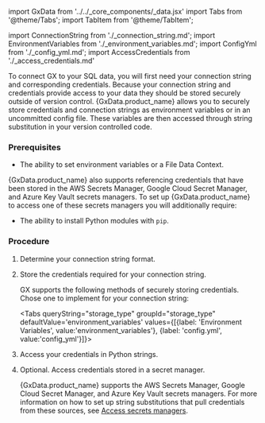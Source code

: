 import GxData from '../../_core_components/_data.jsx'
import Tabs from '@theme/Tabs';
import TabItem from '@theme/TabItem';

import ConnectionString from './_connection_string.md';
import EnvironmentVariables from './_environment_variables.md';
import ConfigYml from './_config_yml.md';
import AccessCredentials from './_access_credentials.md'



To connect GX to your SQL data, you will first need your connection string and corresponding credentials. Because your connection string and credentials provide access to your data they should be stored securely outside of version control.  {GxData.product_name} allows you to securely store credentials and connection strings as environment variables or in an uncommitted config file.  These variables are then accessed through string substitution in your version controlled code.

### Prerequisites

- The ability to set environment variables or a File Data Context.

{GxData.product_name} also supports referencing credentials that have been stored in the AWS Secrets Manager, Google Cloud Secret Manager, and Azure Key Vault secrets managers.  To set up {GxData.product_name} to access one of these secrets managers you will additionally require:

- The ability to install Python modules with `pip`.

### Procedure

1. Determine your connection string format.

   <ConnectionString/>

2. Store the credentials required for your connection string.

   GX supports the following methods of securely storing credentials.  Chose one to implement for your connection string:

   <Tabs queryString="storage_type" groupId="storage_type" defaultValue='environment_variables' values={[{label: 'Environment Variables', value:'environment_variables'}, {label: 'config.yml', value:'config_yml'}]}>

   <TabItem value="environment_variables">
      <EnvironmentVariables/>
   </TabItem>

   <TabItem value="config_yml">
      <ConfigYml/>
   </TabItem>

   </Tabs>

3. Access your credentials in Python strings.

   <AccessCredentials/>

4. Optional. Access credentials stored in a secret manager.

   {GxData.product_name} supports the AWS Secrets Manager, Google Cloud Secret Manager, and Azure Key Vault secrets managers.  For more information on how to set up string substitutions that pull credentials from these sources, see [Access secrets managers](core/configure_project_settings/access_secrets_managers/access_secrets_managers.md).